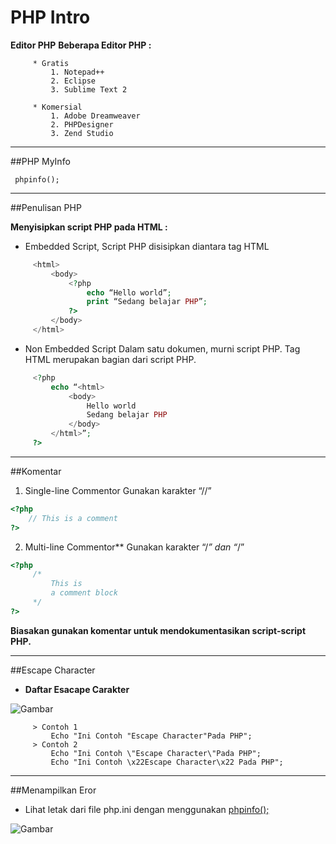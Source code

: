# PHP Intro
 
**Editor PHP**
	 **Beberapa Editor PHP :**
		
		 * Gratis
			 1. Notepad++
			 2. Eclipse
			 3. Sublime Text 2

		 * Komersial
			 1. Adobe Dreamweaver
			 2. PHPDesigner
			 3. Zend Studio
			 
---

##PHP MyInfo

	 phpinfo();
	 
---

##Penulisan PHP

**Menyisipkan script PHP pada HTML :**

* Embedded Script, Script PHP disisipkan diantara tag HTML
```php
	 <html>
	     <body>
			 <?php 
				 echo “Hello world”; 
				 print “Sedang belajar PHP”;
			 ?>
		 </body>
	 </html>
```

* Non Embedded Script
		 Dalam satu dokumen, murni script PHP.
		 Tag HTML merupakan bagian dari script PHP.
```php
	 <?php 
		 echo “<html>
			 <body>
				 Hello world
				 Sedang belajar PHP
			 </body>
		 </html>”;
	 ?>
```

---

##Komentar
		
1. Single-line Commentor
	 Gunakan karakter “//”
	 
```php 
<?php
    // This is a comment
?>
```

2. Multi-line Commentor**
     Gunakan karakter “/*” dan “*/”

```php	 
<?php
	 /*
		 This is
		 a comment block
	 */
?>
```

**Biasakan gunakan komentar untuk mendokumentasikan script-script PHP.**

---

##Escape Character

* **Daftar Esacape Carakter**

![Gambar](..\web7.png "Gambar")

		 > Contoh 1
			 Echo "Ini Contoh "Escape Character"Pada PHP";
		 > Contoh 2
			 Echo "Ini Contoh \"Escape Character\"Pada PHP";
			 Echo "Ini Contoh \x22Escape Character\x22 Pada PHP";
			 
---
			 
##Menampilkan Eror

* Lihat letak dari file php.ini dengan menggunakan [phpinfo();](phpinfo();)

![Gambar](..\web8.png "Gambar")
